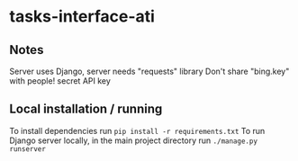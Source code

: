 # tasks-interface-ati
## Notes
Server uses Django, server needs "requests" library
Don't share "bing.key" with people! secret API key

## Local installation / running
To install dependencies run `pip install -r requirements.txt`
To run Django server locally, in the main project directory run `./manage.py runserver`
